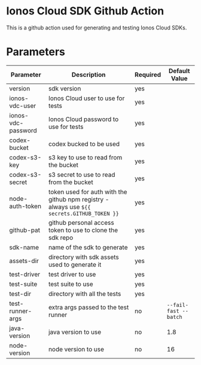 # Ionos Cloud SDK Github Action

This is a github action used for generating and testing Ionos Cloud SDKs.

# Parameters

| Parameter | Description | Required | Default Value |
|-----------|-------------|----------|---------------|
| version   | sdk version | yes      |               |
| ionos-vdc-user | Ionos Cloud user to use for tests | yes | |
| ionos-vdc-password | Ionos Cloud password to use for tests | yes | |
| codex-bucket | codex bucked to be used | yes | |
| codex-s3-key | s3 key to use to read from the bucket | yes | | 
| codex-s3-secret | s3 secret to use to read from the bucket | yes | |
| node-auth-token | token used for auth with the github npm registry - always use `${{ secrets.GITHUB_TOKEN }}`| yes | |
| github-pat | github personal access token to use to clone the sdk repo | yes | |
| sdk-name | name of the sdk to generate | yes | |
| assets-dir | directory with sdk assets used to generate it | yes | |
| test-driver | test driver to use | yes | |
| test-suite | test suite to use | yes | |
| test-dir | directory with all the tests | yes | |
| test-runner-args | extra args passed to the test runner | no | `--fail-fast --batch` |
| java-version | java version to use | no | 1.8 |
| node-version | node version to use | no | 16 |

